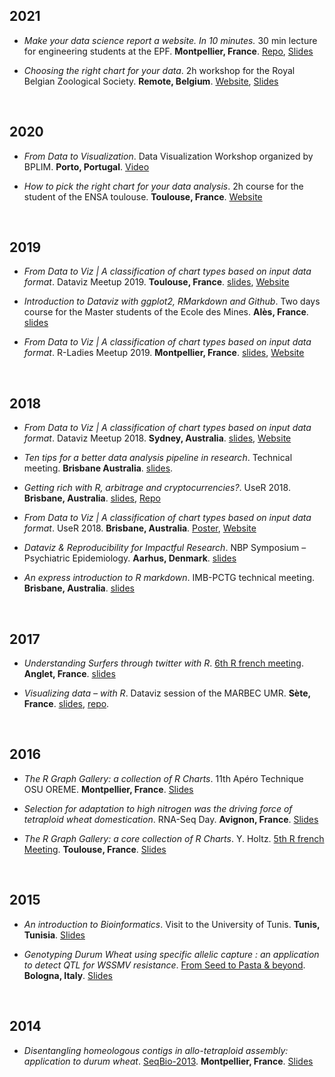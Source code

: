 ## 2021

- *Make your data science report a website. In 10 minutes.* 30 min lecture for engineering students at the EPF. **Montpellier, France**. [Repo](https://github.com/holtzy/data_analysis_website), [Slides](https://github.com/holtzy/data_analysis_website)

- *Choosing the right chart for your data*. 2h workshop for the Royal Belgian Zoological Society. **Remote, Belgium**. [Website](https://www.data-to-viz.com), [Slides](https://github.com/holtzy/Talk/blob/master/2021/Talk_BelgianZooSociety.pdf)

<br>

## 2020
- *From Data to Visualization*. Data Visualization Workshop organized by BPLIM. **Porto, Portugal**. [Video](https://www.youtube.com/playlist?list=PLUZo4TFBklMYZhiVPzuV_Oxaqay2WbQIM)

- *How to pick the right chart for your data analysis*. 2h course for the student of the ENSA toulouse. **Toulouse, France**. [Website](https://www.data-to-viz.com)

<br>

## 2019

- *From Data to Viz | A classification of chart types based on input data format*. Dataviz Meetup 2019. **Toulouse, France**. [slides](https://github.com/holtzy/Talk/blob/master/2019/Talk_DatavizMeetup_Toulouse2019.pdf), [Website](https://www.data-to-viz.com)

- *Introduction to Dataviz with ggplot2, RMarkdown and Github*. Two days course for the Master students of the Ecole des Mines. **Alès, France**. [slides](https://www.yan-holtz.com/teaching)

- *From Data to Viz | A classification of chart types based on input data format*. R-Ladies Meetup 2019. **Montpellier, France**. [slides](https://github.com/holtzy/Talk/blob/master/2019/Talk_DatavizMeetup_Montpellier2019.pdf), [Website](https://www.data-to-viz.com)

<br>

## 2018

- *From Data to Viz | A classification of chart types based on input data format*. Dataviz Meetup 2018. **Sydney, Australia**. [slides](https://github.com/holtzy/Talk/blob/master/2018/Talk_DatavizMeetup_Sydney2018.pdf), [Website](https://www.data-to-viz.com)

- *Ten tips for a better data analysis pipeline in research*. Technical meeting. **Brisbane Australia**. [slides](https://github.com/holtzy/Talk/blob/master/2018/Talk_YanHoltz_QBI_August2018.pdf).

- *Getting rich with R, arbitrage and cryptocurrencies?*. UseR 2018. **Brisbane, Australia**. [slides](https://github.com/holtzy/Talk/blob/master/2018/Talk_User2018_crypto.pdf), [Repo](https://github.com/holtzy/Crypto-Arbitrage)

- *From Data to Viz | A classification of chart types based on input data format*. UseR 2018. **Brisbane, Australia**. [Poster](https://www.data-to-viz.com/poster.html), [Website](https://www.data-to-viz.com)

- *Dataviz & Reproducibility for Impactful Research*. NBP Symposium – Psychiatric Epidemiology. **Aarhus, Denmark**. [slides](https://github.com/holtzy/Talk/blob/master/2018/Talk_YanHoltz_Aarhus2018.pdf)

- *An express introduction to R markdown*. IMB-PCTG technical meeting. **Brisbane, Australia**. [slides](https://github.com/holtzy/Talk/blob/master/2018/Introduction_to_Rmarkdown.pdf)

<br>

## 2017

- *Understanding Surfers through twitter with R*. [6th R french meeting](http://angletr2017.com). **Anglet, France**. [slides](https://github.com/holtzy/Talk/blob/master/2017/Holtz_LightTalk_RencontresR_2017.pdf)

- *Visualizing data – with R*. Dataviz session of the MARBEC UMR. **Sète, France**. [slides](https://holtzy.github.io/DatavizWithR_Sete_2017/#1), [repo](https://github.com/holtzy/DatavizWithR_Sete_2017).

<br>

## 2016

- *The R Graph Gallery: a collection of R Charts*. 11th Apéro Technique OSU OREME. **Montpellier, France**. [Slides](https://github.com/holtzy/Talk/blob/master/2016/Holtz_Talk_Atelier_technique_dec_2016.pdf)

- *Selection for adaptation to high nitrogen was the driving force of tetraploid wheat domestication*. RNA-Seq Day.  **Avignon, France**. [Slides](https://github.com/holtzy/Talk/blob/master/2016/talk_rnaseq_workshop_avignon_may_2016.pdf)

- *The R Graph Gallery: a core collection of R Charts*. Y. Holtz. [5th R french Meeting](). **Toulouse, France**. [Slides](https://github.com/holtzy/Talk/blob/master/2016/HoltzY_LightTalk_RencontresR_2016.pdf)

<br>

## 2015

- *An introduction to Bioinformatics*. Visit to the University of Tunis. **Tunis, Tunisia**. [Slides](https://github.com/holtzy/Talk/blob/master/2015/ngs_yh_vr_2015_tunis.pdf)

- *Genotyping Durum Wheat using specific allelic capture : an application to detect QTL for WSSMV resistance*. [From Seed to Pasta & beyond](http://www.fstp15.com/wp-content/uploads/2014/09/ROUND-TABLE-EXPO-3-GIUGNO1.pdf). **Bologna, Italy**. [Slides](https://github.com/holtzy/Talk/blob/master/2015/Presentation_from_BW_to_pasta_2015_05_Italia.pdf)

<br>

## 2014

- *Disentangling homeologous contigs in allo-tetraploid assembly: application to durum wheat*. [SeqBio-2013](http://www.gdr-bim.cnrs.fr/seqbio2013/). **Montpellier, France**.  [Slides](https://github.com/holtzy/Talk/blob/master/2014/recomb-CG-v_y.holtz.pdf)


